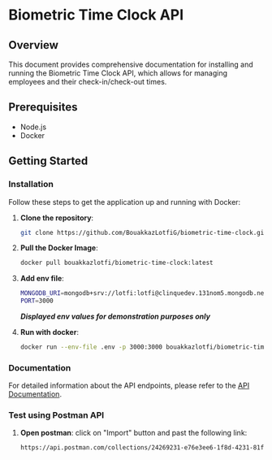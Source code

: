 # Biometric Time Clock API

## Overview

This document provides comprehensive documentation for installing and running the Biometric Time Clock API, which allows for managing employees and their check-in/check-out times.

## Prerequisites

- Node.js
- Docker

## Getting Started

### Installation

Follow these steps to get the application up and running with Docker:

1. **Clone the repository**:

   ```sh
   git clone https://github.com/BouakkazLotfiG/biometric-time-clock.git

   ```

2. **Pull the Docker Image**:

   ```sh
   docker pull bouakkazlotfi/biometric-time-clock:latest

   ```

3. **Add env file**:

   ```sh
   MONGODB_URI=mongodb+srv://lotfi:lotfi@clinquedev.131nom5.mongodb.net/
   PORT=3000
   ```

   **_Displayed env values for demonstration purposes only_**

4. **Run with docker**:
   ```sh
   docker run --env-file .env -p 3000:3000 bouakkazlotfi/biometric-time-clock:latest
   ```

### Documentation

For detailed information about the API endpoints, please refer to the [API Documentation](API.md).

### Test using Postman API

1. **Open postman**: click on "Import" button and past the following link:

   ```sh
   https://api.postman.com/collections/24269231-e76e3ee6-1f8d-4231-81f2-ecb5e2506488?access_key=PMAT-01HE02NKFQPSR6C3KPHZJHAJ7R
   ```
